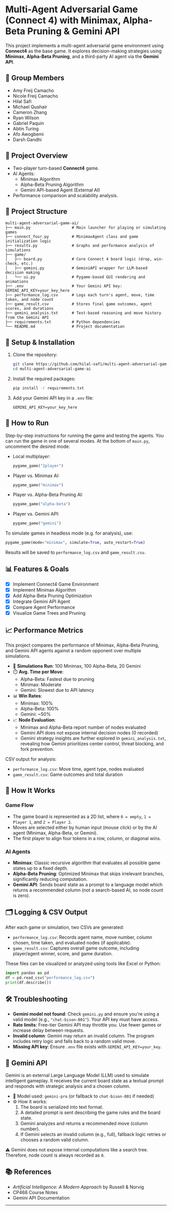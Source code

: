 # Multi-Agent Adversarial Game (Connect 4) with Minimax, Alpha-Beta Pruning & Gemini API

This project implements a multi-agent adversarial game environment using **Connect4** as the base game. It explores decision-making strategies using **Minimax**, **Alpha-Beta Pruning**, and a third-party AI agent via the **Gemini API**.

## 👥 Group Members
- Amy Freij Camacho
- Nicole Freij Camacho
- Hilal Safi
- Michael Qushair
- Cameron Zhang
- Ryan Wilson
- Gabriel Paquin
- Abtin Turing
- Afo Awogbemi
- Darsh Gandhi

## 📌 Project Overview

- Two-player turn-based **Connect4** game.
- AI Agents:
  - Minimax Algorithm
  - Alpha-Beta Pruning Algorithm
  - Gemini API-based Agent (External AI)
- Performance comparison and scalability analysis.

## 📁 Project Structure

```
multi-agent-adversarial-game-ai/
├── main.py                  # Main launcher for playing or simulating games
├── connect_four.py          # MinimaxAgent class and game initialization logic
├── results.py               # Graphs and performance analysis of simulations
├── game/
│   ├── board.py             # Core Connect 4 board logic (drop, win-check, etc.)
│   ├── gemini.py            # GeminiAPI wrapper for LLM-based decision making
│   └── ui.py                # Pygame-based GUI rendering and animations
├── .env                     # Your Gemini API key: GEMINI_API_KEY=your_key_here
├── performance_log.csv      # Logs each turn's agent, move, time taken, and node count
├── game_result.csv          # Stores final game outcomes, agent scores, and durations
├── gemini_analysis.txt      # Text-based reasoning and move history from the Gemini API
├── requirements.txt         # Python dependencies
└── README.md                # Project documentation
```

## 🔧 Setup & Installation

1. Clone the repository:
   ```bash
   git clone https://github.com/hilal-safi/multi-agent-adversarial-game-ai.git
   cd multi-agent-adversarial-game-ai
   ```

2. Install the required packages:
   ```bash
   pip install -r requirements.txt
   ```

3. Add your Gemini API key in a `.env` file:
   ```
   GEMINI_API_KEY=your_key_here
   ```

## 🚀 How to Run

Step-by-step instructions for running the game and testing the agents.
You can run the game in one of several modes. At the bottom of `main.py`, uncomment the desired mode:

- Local multiplayer:
  ```python
  pygame_game("2player")
  ```

- Player vs. Minimax AI:
  ```python
  pygame_game("minimax")
  ```

- Player vs. Alpha-Beta Pruning AI:
  ```python
  pygame_game("alpha-beta")
  ```

- Player vs. Gemini API:
  ```python
  pygame_game("gemini")
  ```

To simulate games in headless mode (e.g. for analysis), use:
```python
pygame_game(mode="minimax", simulate=True, auto_restart=True)
```

Results will be saved to `performance_log.csv` and `game_result.csv`.

## 📊 Features & Goals

- [x] Implement Connect4 Game Environment  
- [x] Implement Minimax Algorithm  
- [x] Add Alpha-Beta Pruning Optimization  
- [x] Integrate Gemini API Agent  
- [x] Compare Agent Performance  
- [x] Visualize Game Trees and Pruning  

## 📈 Performance Metrics

This project compares the performance of Minimax, Alpha-Beta Pruning, and Gemini API agents against a random opponent over multiple simulations.

- 🔄 **Simulations Run**: 100 Minimax, 100 Alpha-Beta, 20 Gemini
- ⏱️ **Avg. Time per Move**:
  - Alpha-Beta: Fastest due to pruning
  - Minimax: Moderate
  - Gemini: Slowest due to API latency
- 📊 **Win Rates**:
  - Minimax: 100%
  - Alpha-Beta: 100%
  - Gemini: ~50%
- 📈 **Node Evaluation**:
  - Minimax and Alpha-Beta report number of nodes evaluated
  - Gemini API does not expose internal decision nodes (0 recorded)
  - Gemini strategy insights are further explored in `gemini_analysis.txt`, revealing how Gemini prioritizes center control, threat blocking, and fork prevention.

CSV output for analysis:
- `performance_log.csv`: Move time, agent type, nodes evaluated
- `game_result.csv`: Game outcomes and total duration

## 🧪 How It Works

### Game Flow
- The game board is represented as a 2D list, where `0 = empty`, `1 = Player 1`, and `2 = Player 2`.
- Moves are selected either by human input (mouse click) or by the AI agent (Minimax, Alpha-Beta, or Gemini).
- The first player to align four tokens in a row, column, or diagonal wins.

### AI Agents
- **Minimax**: Classic recursive algorithm that evaluates all possible game states up to a fixed depth.
- **Alpha-Beta Pruning**: Optimized Minimax that skips irrelevant branches, significantly reducing computation.
- **Gemini API**: Sends board state as a prompt to a language model which returns a recommended column (not a search-based AI, so node count is zero).

## 🗂 Logging & CSV Output

After each game or simulation, two CSVs are generated:
- `performance_log.csv`: Records agent name, move number, column chosen, time taken, and evaluated nodes (if applicable).
- `game_result.csv`: Captures overall game outcome, including player/agent winner, score, and game duration.

These files can be visualized or analyzed using tools like Excel or Python:

```python
import pandas as pd
df = pd.read_csv("performance_log.csv")
print(df.describe())
```

## 🛠 Troubleshooting

- **Gemini model not found**: Check `gemini.py` and ensure you're using a valid model (e.g., `"chat-bison-001"`). Your API key must have access.
- **Rate limits**: Free-tier Gemini API may throttle you. Use fewer games or increase delay between requests.
- **Invalid column**: Gemini may return an invalid column. The program includes retry logic and falls back to a random valid move.
- **Missing API key**: Ensure `.env` file exists with `GEMINI_API_KEY=your_key`.

## 🧠 Gemini API

Gemini is an external Large Language Model (LLM) used to simulate intelligent gameplay. It receives the current board state as a textual prompt and responds with strategic analysis and a chosen column.

- 🤖 Model used: `gemini-pro` (or fallback to `chat-bison-001` if needed)
- ⚙️ How it works:
  1. The board is serialized into text format.
  2. A detailed prompt is sent describing the game rules and the board state.
  3. Gemini analyzes and returns a recommended move (column number).
  4. If Gemini selects an invalid column (e.g., full), fallback logic retries or chooses a random valid column.

⚠️ Gemini does not expose internal computations like a search tree. Therefore, node count is always recorded as `0`.


## 📚 References

- _Artificial Intelligence: A Modern Approach_ by Russell & Norvig  
- CP468 Course Notes
- Gemini API Documentation  

---
